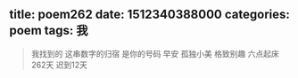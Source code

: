 title: poem262
date: 1512340388000
categories: poem
tags: 我
---
> 我找到的
这串数字的归宿
是你的号码
早安
孤独小美
格致别趣
六点起床262天 迟到12天